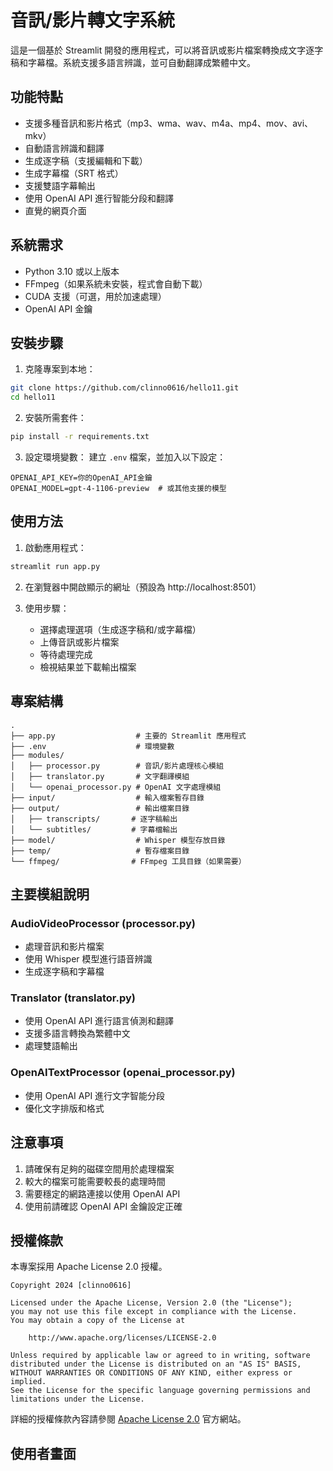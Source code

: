 # 音訊/影片轉文字系統

這是一個基於 Streamlit 開發的應用程式，可以將音訊或影片檔案轉換成文字逐字稿和字幕檔。系統支援多語言辨識，並可自動翻譯成繁體中文。

## 功能特點

- 支援多種音訊和影片格式（mp3、wma、wav、m4a、mp4、mov、avi、mkv）
- 自動語言辨識和翻譯
- 生成逐字稿（支援編輯和下載）
- 生成字幕檔（SRT 格式）
- 支援雙語字幕輸出
- 使用 OpenAI API 進行智能分段和翻譯
- 直覺的網頁介面

## 系統需求

- Python 3.10 或以上版本
- FFmpeg（如果系統未安裝，程式會自動下載）
- CUDA 支援（可選，用於加速處理）
- OpenAI API 金鑰

## 安裝步驟

1. 克隆專案到本地：
```bash
git clone https://github.com/clinno0616/hello11.git
cd hello11
```

2. 安裝所需套件：
```bash
pip install -r requirements.txt
```

3. 設定環境變數：
建立 `.env` 檔案，並加入以下設定：
```
OPENAI_API_KEY=你的OpenAI_API金鑰
OPENAI_MODEL=gpt-4-1106-preview  # 或其他支援的模型
```

## 使用方法

1. 啟動應用程式：
```bash
streamlit run app.py
```

2. 在瀏覽器中開啟顯示的網址（預設為 http://localhost:8501）

3. 使用步驟：
   - 選擇處理選項（生成逐字稿和/或字幕檔）
   - 上傳音訊或影片檔案
   - 等待處理完成
   - 檢視結果並下載輸出檔案

## 專案結構

```
.
├── app.py                  # 主要的 Streamlit 應用程式
├── .env                    # 環境變數
├── modules/
│   ├── processor.py        # 音訊/影片處理核心模組
│   ├── translator.py       # 文字翻譯模組
│   └── openai_processor.py # OpenAI 文字處理模組
├── input/                  # 輸入檔案暫存目錄
├── output/                 # 輸出檔案目錄
│   ├── transcripts/       # 逐字稿輸出
│   └── subtitles/         # 字幕檔輸出
├── model/                  # Whisper 模型存放目錄
├── temp/                   # 暫存檔案目錄
└── ffmpeg/                # FFmpeg 工具目錄（如果需要）
```

## 主要模組說明

### AudioVideoProcessor (processor.py)
- 處理音訊和影片檔案
- 使用 Whisper 模型進行語音辨識
- 生成逐字稿和字幕檔

### Translator (translator.py)
- 使用 OpenAI API 進行語言偵測和翻譯
- 支援多語言轉換為繁體中文
- 處理雙語輸出

### OpenAITextProcessor (openai_processor.py)
- 使用 OpenAI API 進行文字智能分段
- 優化文字排版和格式

## 注意事項

1. 請確保有足夠的磁碟空間用於處理檔案
2. 較大的檔案可能需要較長的處理時間
3. 需要穩定的網路連接以使用 OpenAI API
4. 使用前請確認 OpenAI API 金鑰設定正確

## 授權條款

本專案採用 Apache License 2.0 授權。

```
Copyright 2024 [clinno0616]

Licensed under the Apache License, Version 2.0 (the "License");
you may not use this file except in compliance with the License.
You may obtain a copy of the License at

    http://www.apache.org/licenses/LICENSE-2.0

Unless required by applicable law or agreed to in writing, software
distributed under the License is distributed on an "AS IS" BASIS,
WITHOUT WARRANTIES OR CONDITIONS OF ANY KIND, either express or implied.
See the License for the specific language governing permissions and
limitations under the License.
```

詳細的授權條款內容請參閱 [Apache License 2.0](https://www.apache.org/licenses/LICENSE-2.0) 官方網站。

## 使用者畫面

